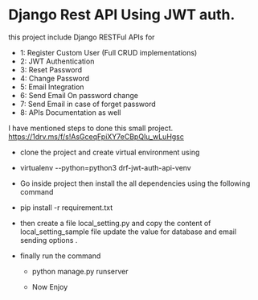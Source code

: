 # Django Rest API Using JWT auth. 

this project include Django RESTFul APIs for

* 1: Register Custom User (Full CRUD implementations)
* 2: JWT Authentication
* 3: Reset Password
* 4: Change Password
* 5: Email Integration
* 6: Send Email On password change
* 7: Send Email in case of forget password
* 8: APIs Documentation as well

I have mentioned steps to done this small project. 
https://1drv.ms/f/s!AsGceqFpiXY7eCBpQlu_wLuHgsc


* clone the project and create virtual environment using 

* virtualenv --python=python3 drf-jwt-auth-api-venv  

* Go inside project then install the all 
dependencies using the following command

* pip install -r requirement.txt 

* then create a file local_setting.py and
  copy the content of local_setting_sample file
  update the value for database and email sending options .
* finally run the command 
  * python manage.py runserver

  * Now Enjoy 
